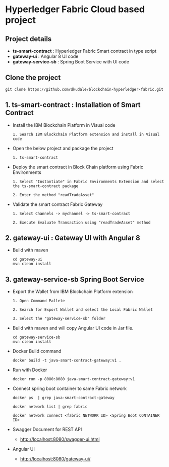 # Hyperledger Fabric Cloud based project 

## Project details
* **ts-smart-contract** : Hyperledger Fabric Smart contract in type script
* **gateway-ui** : Angular 8 UI code 
* **gateway-service-sb** : Spring Boot Service with UI code 

## Clone the project 

    git clone https://github.com/dkudale/blockchain-hyperledger-fabric.git

## 1. **ts-smart-contract** : Installation of Smart Contract 
* Install the IBM Blockchain Platform in Visual code
    ```
    1. Search IBM Blockchain Platform extension and install in Visual code
    ```    
* Open the below project and package the project 
    ```
    1. ts-smart-contract 
    ```
* Deploy the smart contract in Block Chain platform using Fabric Environments
    ```
    1. Select "Instantiate" in Fabric Environments Extension and select the ts-smart-contract package
    
    2. Enter the method "readTradeAsset"
    ```    
* Validate the smart contract Fabric Gateway 
    ```
    1. Select Channels -> mychannel -> ts-smart-contract 
    
    2. Execute Evaluate Transaction using "readTradeAsset" method
    ```
## 2. **gateway-ui** : Gateway UI with Angular 8 

* Build with maven
    ```
    cd gateway-ui
    mvn clean install
    ```

## 3. **gateway-service-sb** Spring Boot Service

* Export the Wallet from IBM Blockchain Platform extension
    ```
    1. Open Command Pallete 
    
    2. Search for Export Wallet and select the Local Fabric Wallet
    
    3. Select the "gateway-service-sb" folder
    ```
* Build with maven and will copy Angular UI code in Jar file.
    ```
    cd gateway-service-sb
    mvn clean install
    ```
* Docker Build command

    ```
    docker build -t java-smart-contract-gateway:v1 .
    ```
* Run with Docker
    ```
    docker run -p 8080:8080 java-smart-contract-gateway:v1
    ```
* Connect spring boot container to same Fabric network 
    ```
    docker ps  | grep java-smart-contract-gateway

    docker network list | grep fabric

    docker network connect <fabric NETWORK ID> <Spring Boot CONTAINER ID>
    ```
* Swagger Document for REST API
    
    * [http://localhost:8080/swagger-ui.html](http://localhost:8080/swagger-ui.html)

* Angular UI 
        
    * [http://localhost:8080/gateway-ui/](http://localhost:8080/gateway-ui/)    

